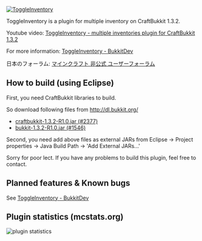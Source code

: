 [![ToggleInventory](http://dev.bukkit.org/media/images/44/639/ToggleInventory.png)](http://dev.bukkit.org/server-mods/toggleinventory/)


ToggleInventory is a plugin for multiple inventory on CraftBukkit 1.3.2.

Youtube video: [ToggleInventory - multiple inventories plugin for CraftBukkit 1.3.2](http://www.youtube.com/watch?&v=ZR1HcI4ro-g)

For more information: [ToggleInventory - BukkitDev](http://dev.bukkit.org/server-mods/toggleinventory/)

日本のフォーラム: [マインクラフト 非公式 ユーザーフォーラム](http://forum.minecraftuser.jp/viewtopic.php?f=38&t=6442)


## How to build (using Eclipse)

First, you need CraftBukkit libraries to build.

So download following files from http://dl.bukkit.org/

* [craftbukkit-1.3.2-R1.0.jar (#2377)](http://dl.bukkit.org/downloads/craftbukkit/)
* [bukkit-1.3.2-R1.0.jar (#1546)](http://dl.bukkit.org/downloads/bukkit/)

Second, you need add above files as external JARs from Eclipse -> Project properties -> Java Build Path -> 'Add External JARs...'


Sorry for poor lect.
If you have any problems to build this plugin, feel free to contact.


## Planned features & Known bugs

See [ToggleInventory - BukkitDev](http://dev.bukkit.org/server-mods/toggleinventory/)



## Plugin statistics (mcstats.org)

![plugin statistics](http://mcstats.org/signature/toggleinventory.png)
